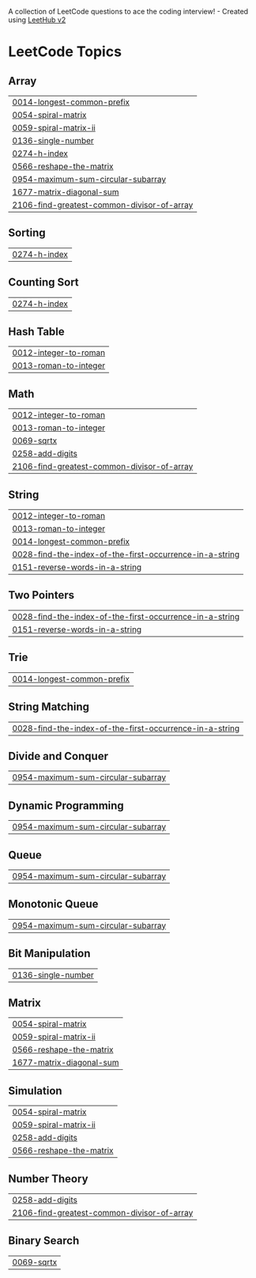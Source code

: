 A collection of LeetCode questions to ace the coding interview! - Created using [LeetHub v2](https://github.com/arunbhardwaj/LeetHub-2.0)
<!---LeetCode Topics Start-->
# LeetCode Topics
## Array
|  |
| ------- |
| [0014-longest-common-prefix](https://github.com/fatalcoder29/DSA/tree/master/0014-longest-common-prefix) |
| [0054-spiral-matrix](https://github.com/fatalcoder29/DSA/tree/master/0054-spiral-matrix) |
| [0059-spiral-matrix-ii](https://github.com/fatalcoder29/DSA/tree/master/0059-spiral-matrix-ii) |
| [0136-single-number](https://github.com/fatalcoder29/DSA/tree/master/0136-single-number) |
| [0274-h-index](https://github.com/fatalcoder29/DSA/tree/master/0274-h-index) |
| [0566-reshape-the-matrix](https://github.com/fatalcoder29/DSA/tree/master/0566-reshape-the-matrix) |
| [0954-maximum-sum-circular-subarray](https://github.com/fatalcoder29/DSA/tree/master/0954-maximum-sum-circular-subarray) |
| [1677-matrix-diagonal-sum](https://github.com/fatalcoder29/DSA/tree/master/1677-matrix-diagonal-sum) |
| [2106-find-greatest-common-divisor-of-array](https://github.com/fatalcoder29/DSA/tree/master/2106-find-greatest-common-divisor-of-array) |
## Sorting
|  |
| ------- |
| [0274-h-index](https://github.com/fatalcoder29/DSA/tree/master/0274-h-index) |
## Counting Sort
|  |
| ------- |
| [0274-h-index](https://github.com/fatalcoder29/DSA/tree/master/0274-h-index) |
## Hash Table
|  |
| ------- |
| [0012-integer-to-roman](https://github.com/fatalcoder29/DSA/tree/master/0012-integer-to-roman) |
| [0013-roman-to-integer](https://github.com/fatalcoder29/DSA/tree/master/0013-roman-to-integer) |
## Math
|  |
| ------- |
| [0012-integer-to-roman](https://github.com/fatalcoder29/DSA/tree/master/0012-integer-to-roman) |
| [0013-roman-to-integer](https://github.com/fatalcoder29/DSA/tree/master/0013-roman-to-integer) |
| [0069-sqrtx](https://github.com/fatalcoder29/DSA/tree/master/0069-sqrtx) |
| [0258-add-digits](https://github.com/fatalcoder29/DSA/tree/master/0258-add-digits) |
| [2106-find-greatest-common-divisor-of-array](https://github.com/fatalcoder29/DSA/tree/master/2106-find-greatest-common-divisor-of-array) |
## String
|  |
| ------- |
| [0012-integer-to-roman](https://github.com/fatalcoder29/DSA/tree/master/0012-integer-to-roman) |
| [0013-roman-to-integer](https://github.com/fatalcoder29/DSA/tree/master/0013-roman-to-integer) |
| [0014-longest-common-prefix](https://github.com/fatalcoder29/DSA/tree/master/0014-longest-common-prefix) |
| [0028-find-the-index-of-the-first-occurrence-in-a-string](https://github.com/fatalcoder29/DSA/tree/master/0028-find-the-index-of-the-first-occurrence-in-a-string) |
| [0151-reverse-words-in-a-string](https://github.com/fatalcoder29/DSA/tree/master/0151-reverse-words-in-a-string) |
## Two Pointers
|  |
| ------- |
| [0028-find-the-index-of-the-first-occurrence-in-a-string](https://github.com/fatalcoder29/DSA/tree/master/0028-find-the-index-of-the-first-occurrence-in-a-string) |
| [0151-reverse-words-in-a-string](https://github.com/fatalcoder29/DSA/tree/master/0151-reverse-words-in-a-string) |
## Trie
|  |
| ------- |
| [0014-longest-common-prefix](https://github.com/fatalcoder29/DSA/tree/master/0014-longest-common-prefix) |
## String Matching
|  |
| ------- |
| [0028-find-the-index-of-the-first-occurrence-in-a-string](https://github.com/fatalcoder29/DSA/tree/master/0028-find-the-index-of-the-first-occurrence-in-a-string) |
## Divide and Conquer
|  |
| ------- |
| [0954-maximum-sum-circular-subarray](https://github.com/fatalcoder29/DSA/tree/master/0954-maximum-sum-circular-subarray) |
## Dynamic Programming
|  |
| ------- |
| [0954-maximum-sum-circular-subarray](https://github.com/fatalcoder29/DSA/tree/master/0954-maximum-sum-circular-subarray) |
## Queue
|  |
| ------- |
| [0954-maximum-sum-circular-subarray](https://github.com/fatalcoder29/DSA/tree/master/0954-maximum-sum-circular-subarray) |
## Monotonic Queue
|  |
| ------- |
| [0954-maximum-sum-circular-subarray](https://github.com/fatalcoder29/DSA/tree/master/0954-maximum-sum-circular-subarray) |
## Bit Manipulation
|  |
| ------- |
| [0136-single-number](https://github.com/fatalcoder29/DSA/tree/master/0136-single-number) |
## Matrix
|  |
| ------- |
| [0054-spiral-matrix](https://github.com/fatalcoder29/DSA/tree/master/0054-spiral-matrix) |
| [0059-spiral-matrix-ii](https://github.com/fatalcoder29/DSA/tree/master/0059-spiral-matrix-ii) |
| [0566-reshape-the-matrix](https://github.com/fatalcoder29/DSA/tree/master/0566-reshape-the-matrix) |
| [1677-matrix-diagonal-sum](https://github.com/fatalcoder29/DSA/tree/master/1677-matrix-diagonal-sum) |
## Simulation
|  |
| ------- |
| [0054-spiral-matrix](https://github.com/fatalcoder29/DSA/tree/master/0054-spiral-matrix) |
| [0059-spiral-matrix-ii](https://github.com/fatalcoder29/DSA/tree/master/0059-spiral-matrix-ii) |
| [0258-add-digits](https://github.com/fatalcoder29/DSA/tree/master/0258-add-digits) |
| [0566-reshape-the-matrix](https://github.com/fatalcoder29/DSA/tree/master/0566-reshape-the-matrix) |
## Number Theory
|  |
| ------- |
| [0258-add-digits](https://github.com/fatalcoder29/DSA/tree/master/0258-add-digits) |
| [2106-find-greatest-common-divisor-of-array](https://github.com/fatalcoder29/DSA/tree/master/2106-find-greatest-common-divisor-of-array) |
## Binary Search
|  |
| ------- |
| [0069-sqrtx](https://github.com/fatalcoder29/DSA/tree/master/0069-sqrtx) |
<!---LeetCode Topics End-->
